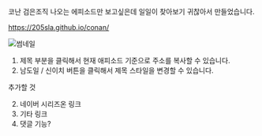 코난 검은조직 나오는 에피소드만 보고싶은데 일일이 찾아보기 귀찮아서 만들었습니다.


https://205sla.github.io/conan/

![썸네일](https://github.com/user-attachments/assets/662c23a0-f84d-4809-acbb-52697f876e05)



1. 제목 부분을 클릭해서 현재 애피소드 기준으로 주소를 복사할 수 있습니다.
2. 남도일 / 신이치 버튼을 클릭해서 제목 스타일을 변경할 수 있습니다.



추가할 것

2. 네이버 시리즈온 링크
3. 기타 링크
4. 댓글 기능?
